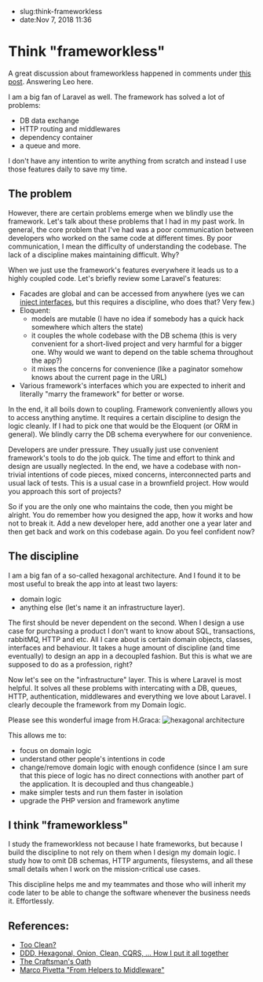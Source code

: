 - slug:think-frameworkless
- date:Nov 7, 2018 11:36
# Think "frameworkless"
A great discussion about frameworkless happened in comments under [this post](https://lessthan12ms.com/frameworkless-foundation-of-your-php-application/). Answering Leo here.

I am a big fan of Laravel as well. The framework has solved a lot of problems:

* DB data exchange
* HTTP routing and middlewares
* dependency container
* a queue and more.

I don't have any intention to write anything from scratch and instead I use those features daily to save my time.

## The problem

However, there are certain problems emerge when we blindly use the framework. Let's talk about these problems that I had in my past work. In general, the core problem that I've had was a poor communication between developers who worked on the same code at different times. By poor communication, I mean the difficulty of understanding the codebase. The lack of a discipline makes maintaining difficult. Why?

When we just use the framework's features everywhere it leads us to a highly coupled code. Let's briefly review some Laravel's features:

- Facades are global and can be accessed from anywhere (yes we can [inject interfaces](https://stackoverflow.com/questions/35011364/using-dependancy-injection-over-laravel-facades), but this requires a discipline, who does that? Very few.)
- Eloquent:
    - models are mutable (I have no idea if somebody has a quick hack somewhere which alters the state)
    - it couples the whole codebase with the DB schema (this is very convenient for a short-lived project and very harmful for a bigger one. Why would we want to depend on the table schema throughout the app?)
    - it mixes the concerns for convenience (like a paginator somehow knows about the current page in the URL)
- Various framework's interfaces which you are expected to inherit and literally "marry the framework" for better or worse.

In the end, it all boils down to coupling. Framework conveniently allows you to access anything anytime. It requires a certain discipline to design the logic cleanly. If I had to pick one that would be the Eloquent (or ORM in general). We blindly carry the DB schema everywhere for our convenience.

Developers are under pressure. They usually just use convenient framework's tools to do the job quick. The time and effort to think and design are usually neglected. In the end, we have a codebase with non-trivial intentions of code pieces, mixed concerns, interconnected parts and usual lack of tests. This is a usual case in a brownfield project. How would you approach this sort of projects?

So if you are the only one who maintains the code, then you might be alright. You do remember how you designed the app, how it works and how not to break it. Add a new developer here, add another one a year later and then get back and work on this codebase again. Do you feel confident now?


## The discipline

I am a big fan of a so-called hexagonal architecture. And I found it to be most useful to break the app into at least two layers:

- domain logic
- anything else (let's name it an infrastructure layer).

The first should be never dependent on the second. When I design a use case for purchasing a product I don't want to know about SQL, transactions, rabbitMQ, HTTP and etc. All I care about is certain domain objects, classes, interfaces and behaviour. It takes a huge amount of discipline (and time eventually) to design an app in a decoupled fashion. But this is what we are supposed to do as a profession, right?

Now let's see on the "infrastructure" layer. This is where Laravel is most helpful. It solves all these problems with intercating with a DB, queues, HTTP, authentication, middlewares and everything we love about Laravel. I clearly decouple the framework from my Domain logic.

Please see this wonderful image from H.Graca:
![hexagonal architecture](https://herbertograca.files.wordpress.com/2018/11/020-explicit-architecture-svg.png)

This allows me to:

- focus on domain logic
- understand other people's intentions in code
- change/remove domain logic with enough confidence (since I am sure that this piece of logic has no direct connections with another part of the application. It is decoupled and thus changeable.)
- make simpler tests and run them faster in isolation
- upgrade the PHP version and framework anytime


## I think "frameworkless"

I study the frameworkless not because I hate frameworks, but because I build the discipline to not rely on them when I design my domain logic. I study how to omit DB schemas, HTTP arguments, filesystems, and all these small details when I work on the mission-critical use cases.

This discipline helps me and my teammates and those who will inherit my code later to be able to change the software whenever the business needs it. Effortlessly.


## References:

- [Too Clean?](https://blog.cleancoder.com/uncle-bob/2018/08/13/TooClean.html)
- [DDD, Hexagonal, Onion, Clean, CQRS, … How I put it all together](https://blog.cleancoder.com/uncle-bob/2018/08/13/TooClean.html)
- [The Craftsman's Oath](https://blog.cleancoder.com/uncle-bob/2018/08/13/TooClean.html)
- [Marco Pivetta "From Helpers to Middleware"](https://www.youtube.com/watch?v=v1I57-_Rsv0&feature=youtu.be)
